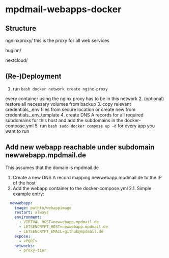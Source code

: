 # mpdmail-webapps-docker

## Structure
ngninxproxy/
this is the proxy for all web services

huginn/

nextcloud/

## (Re-)Deployment
1. run ```bash docker network create nginx-proxy```

every container using the nginx proxy has to be in this network
2. (optional) restore all necessary volumes from backup
3. copy relevant credentials_<app>.env files from secure location or create new from credentials_<app>.env_template
4. create DNS A records for all required subdomains for this host and add the subdomains in the docker-compose.yml
5. run ```bash
sudo docker compose up -d```
for every app you want to run

## Add new webapp reachable under subdomain newwebapp.mpdmail.de

This assumes that the domain is mpdmail.de

1. Create a new DNS A record mapping newwebapp.mpdmail.de to the IP of the host
2. Add the webapp container to the docker-compose.yml
2.1. Simple example entry:
```yaml
  newwebapp:  
    image: pathto/webappimage
    restart: always
    environment:
      - VIRTUAL_HOST=newwebapp.mpdmail.de
      - LETSENCRYPT_HOST=newwebapp.mpdmail.de
      - LETSENCRYPT_EMAIL=github@mpdmail.de
    expose:
      - <PORT>
    networks:
      - proxy-tier
```
